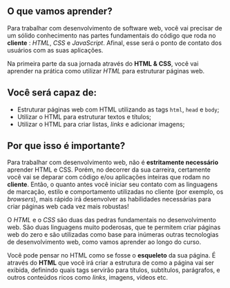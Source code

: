 ## O que vamos aprender?

Para trabalhar com desenvolvimento de software web, você vai precisar de um sólido conhecimento nas partes fundamentais do código que roda no **cliente** : _HTML_, _CSS_ e _JavaScript_. Afinal, esse será o ponto de contato dos usuários com as suas aplicações.

Na primeira parte da sua jornada através do **HTML & CSS**, você vai aprender na prática como utilizar _HTML_ para estruturar páginas web.


## Você será capaz de:

- Estruturar páginas web com HTML utilizando as tags `html`, `head` e `body`;
- Utilizar o HTML para estruturar textos e títulos;
- Utilizar o HTML para criar listas, _links_ e adicionar imagens;


## Por que isso é importante?

Para trabalhar com desenvolvimento web, não é **estritamente necessário** aprender HTML e CSS. Porém, no decorrer da sua carreira, certamente você vai se deparar com código e/ou aplicações inteiras que rodam no **cliente**. Então, o quanto antes você iniciar seu contato com as linguagens de marcação, estilo e comportamento utilizadas no cliente (por exemplo, os _browsers_), mais rápido irá desenvolver as habilidades necessárias para criar páginas web cada vez mais robustas!

O _HTML_ e o _CSS_ são duas das pedras fundamentais no desenvolvimento web. São duas linguagens muito poderosas, que te permitem criar páginas web do zero e são utilizadas como base para inúmeras outras tecnologias de desenvolvimento web, como vamos aprender ao longo do curso.

Você pode pensar no HTML como se fosse o **esqueleto** da sua página. É através do **HTML** que você irá criar a estrutura de como a página vai ser exibida, definindo quais tags servirão para títulos, subtítulos, parágrafos, e outros conteúdos ricos como _links_, imagens, vídeos etc.